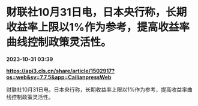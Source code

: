 # 财联社10月31日电，日本央行称，长期收益率上限以1%作为参考，提高收益率曲线控制政策灵活性。

**2023-10-31 03:39**

**https://api3.cls.cn/share/article/1502917?os=web&sv=7.7.5&app=CailianpressWeb**

财联社10月31日电，日本央行称，长期收益率上限以1%作为参考，提高收益率曲线控制政策灵活性。